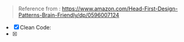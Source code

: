 > Reference from : https://www.amazon.com/Head-First-Design-Patterns-Brain-Friendly/dp/0596007124

- [x] Clean Code: 
- [x] 
<!--stackedit_data:
eyJoaXN0b3J5IjpbLTc5NTY2NTQ4Ml19
-->